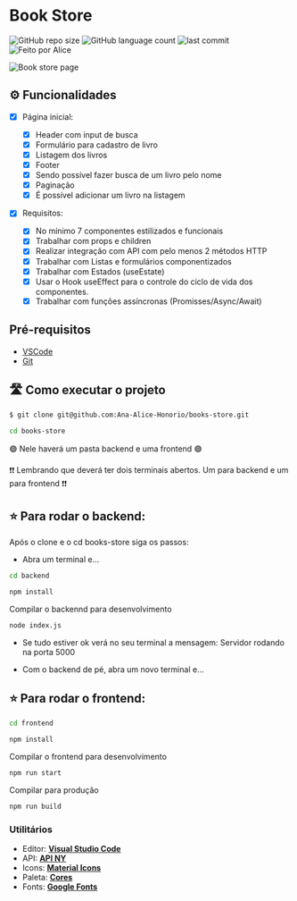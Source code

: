 # Book Store

![GitHub repo size](https://img.shields.io/github/repo-size/Ana-Alice-Honorio/books-store?style=for-the-badge)
![GitHub language count](https://img.shields.io/github/languages/count/Ana-Alice-Honorio/books-store?style=for-the-badge)
![last commit](https://img.shields.io/github/last-commit/Ana-Alice-Honorio/books-store?style=for-the-badge")
![Feito por Alice](https://img.shields.io/badge/feito-por%20Alice-D818A5")

![Book store page](<./frontend/src/images/Book%20Store%20(1).gif>)

## ⚙️ Funcionalidades

- [x] Página inicial:

  - [x] Header com input de busca
  - [x] Formulário para cadastro de livro
  - [x] Listagem dos livros
  - [x] Footer
  - [x] Sendo possível fazer busca de um livro pelo nome
  - [x] Paginação
  - [x] É possível adicionar um livro na listagem

- [x] Requisitos:
  - [x] No mínimo 7 componentes estilizados e funcionais
  - [x] Trabalhar com props e children
  - [x] Realizar integração com API com pelo menos 2 métodos HTTP
  - [x] Trabalhar com Listas e formulários componentizados
  - [x] Trabalhar com Estados (useEstate)
  - [x] Usar o Hook useEffect para o controle do ciclo de vida dos componentes.
  - [x] Trabalhar com funções assíncronas (Promisses/Async/Await)

## Pré-requisitos

- [VSCode](https://code.visualstudio.com/)
- [Git](https://git-scm.com)

## 🛣️ Como executar o projeto

```sh
$ git clone git@github.com:Ana-Alice-Honorio/books-store.git
```

```sh
cd books-store
```

🟣 Nele haverá um pasta backend e uma frontend 🟣

❗❗ Lembrando que deverá ter dois terminais abertos. Um para backend e um para frontend ❗❗

## ⭐ Para rodar o backend:

Após o clone e o cd books-store siga os passos:

- Abra um terminal e...

```sh
cd backend
```

```sh
npm install
```

Compilar o backennd para desenvolvimento

```sh
node index.js
```

- Se tudo estiver ok verá no seu terminal a mensagem: Servidor rodando na porta 5000

- Com o backend de pé, abra um novo terminal e...

## ⭐ Para rodar o frontend:

```sh
cd frontend
```

```sh
npm install
```

Compilar o frontend para desenvolvimento

```sh
npm run start
```

Compilar para produção

```sh
npm run build
```

### **Utilitários**

- Editor: **[Visual Studio Code](https://code.visualstudio.com/)**
- API: **[API NY](https://developer.nytimes.com/)**
- Icons: **[Material Icons](https://mui.com/material-ui/material-icons)**
- Paleta: **[Cores](https://paletadecores.com/paleta/9d9e94/c99e93/f59d92/e5b8ad/d5d2c8/)**
- Fonts: **[Google Fonts](https://fonts.google.com/)**
